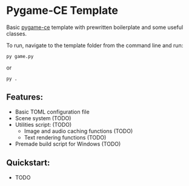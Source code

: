# Pygame-CE Template

Basic [pygame-ce](https://pyga.me) template with prewritten boilerplate and some useful classes.

To run, navigate to the template folder from the command line and run:
````commandline
py game.py
````
or
````commandline
py .
````

## Features:
- Basic TOML configuration file
- Scene system (TODO)
- Utilities script: (TODO)
  - Image and audio caching functions (TODO) 
  - Text rendering functions (TODO)
- Premade build script for Windows (TODO)

## Quickstart:
- TODO